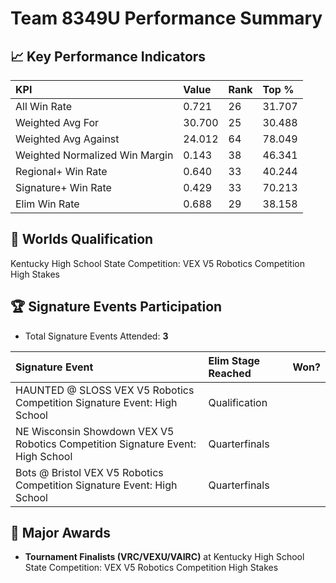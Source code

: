 # Team 8349U Performance Summary

## 📈 Key Performance Indicators
| KPI | Value | Rank | Top % |
|:---|:-----|:----|:-----|
| All Win Rate | 0.721 | 26 | 31.707 |
| Weighted Avg For | 30.700 | 25 | 30.488 |
| Weighted Avg Against | 24.012 | 64 | 78.049 |
| Weighted Normalized Win Margin | 0.143 | 38 | 46.341 |
| Regional+ Win Rate | 0.640 | 33 | 40.244 |
| Signature+ Win Rate | 0.429 | 33 | 70.213 |
| Elim Win Rate | 0.688 | 29 | 38.158 |


## 🎯 Worlds Qualification
Kentucky High School State Competition: VEX V5 Robotics Competition High Stakes

## 🏆 Signature Events Participation
- Total Signature Events Attended: **3**

| Signature Event | Elim Stage Reached | Won? |
|:----------------|:-------------------|:----|
| HAUNTED @ SLOSS VEX V5 Robotics Competition Signature Event: High School | Qualification |  |
| NE Wisconsin Showdown VEX V5 Robotics Competition Signature Event: High School | Quarterfinals |  |
| Bots @ Bristol VEX V5 Robotics Competition Signature Event: High School | Quarterfinals |  |


## 🥇 Major Awards
- **Tournament Finalists (VRC/VEXU/VAIRC)** at Kentucky High School State Competition: VEX V5 Robotics Competition High Stakes

